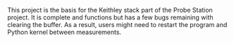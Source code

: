 This project is the basis for the Keithley stack part of the Probe Station project. It is complete and functions but has a few bugs remaining with clearing the buffer. As a result, users might need to restart the program and Python kernel between measurements.
